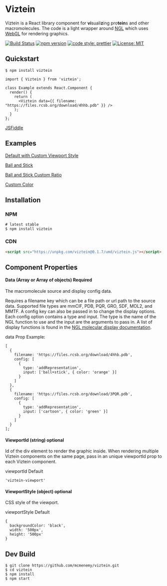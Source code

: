 # Viztein

Viztein is a React library component for **vi**suali**z**ing pro**tein**s and other macromolecules. The code is a light wrapper around [NGL](https://github.com/arose/ngl) which uses [WebGL](https://get.webgl.org/) for rendering graphics.

[![Build Status](https://travis-ci.org/McMenemy/viztein.svg?branch=master)](https://travis-ci.org/McMenemy/viztein)
[![npm version](https://badge.fury.io/js/viztein.svg)](https://badge.fury.io/js/viztein)
[![code style: prettier](https://img.shields.io/badge/code_style-prettier-ff69b4.svg?style=flat-square)](https://github.com/prettier/prettier)
[![License: MIT](https://img.shields.io/badge/License-MIT-yellow.svg)](https://opensource.org/licenses/MIT)

## Quickstart

```
$ npm install viztein
```

```
import { Viztein } from 'viztein';

class Example extends React.Component {
  render() {
    return (
      <Viztein data={{ filename: "https://files.rcsb.org/download/4hhb.pdb" }} />
    );
  }
};
```

[JSFiddle](https://jsfiddle.net/mcmenemy/usq4216m/)

## Examples

[Default with Custom Viewport Style](https://jsfiddle.net/mcmenemy/unf82t7p/)

[Ball and Stick](https://jsfiddle.net/mcmenemy/ho62qcwd/)

[Ball and Stick Custom Ratio](https://jsfiddle.net/mcmenemy/uk0easm9/)

[Custom Color](https://jsfiddle.net/mcmenemy/cvo3gq64/)

## Installation

### NPM

```
# latest stable
$ npm install viztein
```

### CDN

```html
<script src="https://unpkg.com/viztein@0.1.7/umd/viztein.js"></script>
```

## Component Properties

#### Data (Array or Array of objects) Required

The macromolecule source and display config data.

Requires a filename key which can be a file path or url path to the source data. Supported file types are mmCIF, PDB, PQR, GRO, SDF, MOL2, and MMTF. A config key can also be passed in to change the display options. Each config option contains a type and input. The type is the name of the NGL function to use and the input are the arguments to pass in. A list of display functions is found in the [NGL molecular display documentation](http://nglviewer.org/ngl/api/manual/molecular-representations.html).

data Prop Example:

```
[
  {
    filename: 'https://files.rcsb.org/download/4hhb.pdb',
    config: [
      {
        type: 'addRepresentation',
        input: ['ball+stick', { color: 'orange' }]
      }
    ]
  },
  {
    filename: 'https://files.rcsb.org/download/3PQR.pdb',
    config: [
      {
        type: 'addRepresentation',
        input: ['cartoon', { color: 'green' }]
      }
    ]
  }
];
```

#### ViewportId (string) optional

Id of the div element to render the graphic inside. When rendering multiple Viztein components on the same page, pass in an unique viewportId prop to each Viztein component.

viewportId Default

```
'viztein-viewport'
```

#### ViewportStyle (object) optional

CSS style of the viewport.

viewportStyle Default

```
{
  backgroundColor: 'black',
  width: '500px',
  height: '500px'
}
```

## Dev Build

```
$ git clone https://github.com/mcmenemy/viztein.git
$ cd viztein
$ npm install
$ npm start
```

